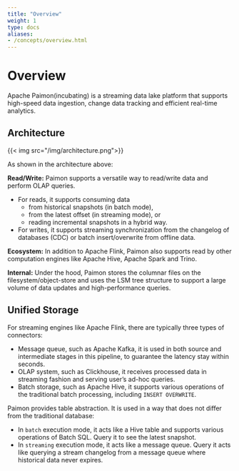 ```yaml
---
title: "Overview"
weight: 1
type: docs
aliases:
- /concepts/overview.html
---
```

<!--
Licensed to the Apache Software Foundation (ASF) under one
or more contributor license agreements.  See the NOTICE file
distributed with this work for additional information
regarding copyright ownership.  The ASF licenses this file
to you under the Apache License, Version 2.0 (the
"License"); you may not use this file except in compliance
with the License.  You may obtain a copy of the License at

  http://www.apache.org/licenses/LICENSE-2.0

Unless required by applicable law or agreed to in writing,
software distributed under the License is distributed on an
"AS IS" BASIS, WITHOUT WARRANTIES OR CONDITIONS OF ANY
KIND, either express or implied.  See the License for the
specific language governing permissions and limitations
under the License.
-->

# Overview

Apache Paimon(incubating) is a streaming data lake platform that supports high-speed data ingestion, change data tracking and efficient real-time analytics.

## Architecture

{{< img src="/img/architecture.png">}}

As shown in the architecture above:

**Read/Write:** Paimon supports a versatile way to read/write data and perform OLAP queries.
- For reads, it supports consuming data
  - from historical snapshots (in batch mode),
  - from the latest offset (in streaming mode), or 
  - reading incremental snapshots in a hybrid way.
- For writes, it supports streaming synchronization from the changelog of databases (CDC) or batch
  insert/overwrite from offline data.

**Ecosystem:** In addition to Apache Flink, Paimon also supports read by other computation
engines like Apache Hive, Apache Spark and Trino.

**Internal:** Under the hood, Paimon stores the columnar files on the filesystem/object-store and uses
the LSM tree structure to support a large volume of data updates and high-performance queries.

## Unified Storage

For streaming engines like Apache Flink, there are typically three types of connectors:
- Message queue, such as Apache Kafka, it is used in both source and 
  intermediate stages in this pipeline, to guarantee the latency stay
  within seconds.
- OLAP system, such as Clickhouse, it receives processed data in
  streaming fashion and serving user’s ad-hoc queries. 
- Batch storage, such as Apache Hive, it supports various operations
  of the traditional batch processing, including `INSERT OVERWRITE`.

Paimon provides table abstraction. It is used in a way that
does not differ from the traditional database:
- In `batch` execution mode, it acts like a Hive table and
  supports various operations of Batch SQL. Query it to see the
  latest snapshot.
- In `streaming` execution mode, it acts like a message queue.
  Query it acts like querying a stream changelog from a message queue
  where historical data never expires.
